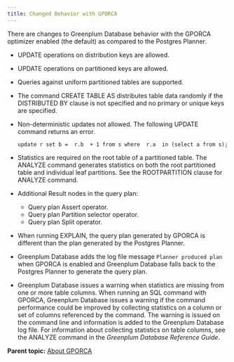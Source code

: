 ```yaml
---
title: Changed Behavior with GPORCA 
---
```


There are changes to Greenplum Database behavior with the GPORCA optimizer enabled \(the default\) as compared to the Postgres Planner.

-   UPDATE operations on distribution keys are allowed.
-   UPDATE operations on partitioned keys are allowed.
-   Queries against uniform partitioned tables are supported.

-   The command CREATE TABLE AS distributes table data randomly if the DISTRIBUTED BY clause is not specified and no primary or unique keys are specified.
-   Non-deterministic updates not allowed. The following UPDATE command returns an error.

    ```
    update r set b =  r.b  + 1 from s where  r.a  in (select a from s);
    ```

-   Statistics are required on the root table of a partitioned table. The ANALYZE command generates statistics on both the root partitioned table and individual leaf partitions. See the ROOTPARTITION clause for ANALYZE command.
-   Additional Result nodes in the query plan:
    -   Query plan Assert operator.
    -   Query plan Partition selector operator.
    -   Query plan Split operator.
-   When running EXPLAIN, the query plan generated by GPORCA is different than the plan generated by the Postgres Planner.
-   Greenplum Database adds the log file message `Planner produced plan` when GPORCA is enabled and Greenplum Database falls back to the Postgres Planner to generate the query plan.
-   Greenplum Database issues a warning when statistics are missing from one or more table columns. When running an SQL command with GPORCA, Greenplum Database issues a warning if the command performance could be improved by collecting statistics on a column or set of columns referenced by the command. The warning is issued on the command line and information is added to the Greenplum Database log file. For information about collecting statistics on table columns, see the ANALYZE command in the *Greenplum Database Reference Guide*.

**Parent topic:** [About GPORCA](../../query/topics/query-piv-optimizer.html)

